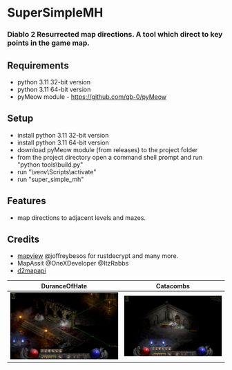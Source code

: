 # SuperSimpleMH
### Diablo 2 Resurrected map directions. A tool which direct to key points in the game map.

## Requirements
* python 3.11 32-bit version
* python 3.11 64-bit version
* pyMeow module - https://github.com/qb-0/pyMeow

## Setup
* install python 3.11 32-bit version
* install python 3.11 64-bit version
* download pyMeow module (from releases) to the project folder
* from the project directory open a command shell prompt and run "python tools\build.py"
* run "\venv\Scripts\activate"
* run "super_simple_mh"

## Features
* map directions to adjacent levels and mazes.

## Credits
* [mapview](https://github.com/joffreybesos/d2r-mapview) @joffreybesos for rustdecrypt and many more.
* MapAssit @OneXDeveloper @ItzRabbs
* [d2mapapi](https://github.com/jcageman/d2mapapi)


DuranceOfHate              |  Catacombs
:-------------------------:|:-------------------------:
![plot](./DuranceOfHate.png)  |  ![plot](Catacombs.png)
